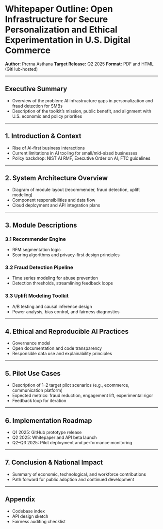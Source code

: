 # Whitepaper Outline: Open Infrastructure for Secure Personalization and Ethical Experimentation in U.S. Digital Commerce

**Author:** Prerna Asthana
**Target Release:** Q2 2025
**Format:** PDF and HTML (GitHub-hosted)

---

## Executive Summary

* Overview of the problem: AI infrastructure gaps in personalization and fraud detection for SMBs
* Description of the toolkit’s mission, public benefit, and alignment with U.S. economic and policy priorities

---

## 1. Introduction & Context

* Rise of AI-first business interactions
* Current limitations in AI tooling for small/mid-sized businesses
* Policy backdrop: NIST AI RMF, Executive Order on AI, FTC guidelines

---

## 2. System Architecture Overview

* Diagram of module layout (recommender, fraud detection, uplift modeling)
* Component responsibilities and data flow
* Cloud deployment and API integration plans

---

## 3. Module Descriptions

### 3.1 Recommender Engine

* RFM segmentation logic
* Scoring algorithms and privacy-first design principles

### 3.2 Fraud Detection Pipeline

* Time series modeling for abuse prevention
* Detection thresholds, streamlining feedback loops

### 3.3 Uplift Modeling Toolkit

* A/B testing and causal inference design
* Power analysis, bias control, and fairness diagnostics

---

## 4. Ethical and Reproducible AI Practices

* Governance model
* Open documentation and code transparency
* Responsible data use and explainability principles

---

## 5. Pilot Use Cases

* Description of 1–2 target pilot scenarios (e.g., ecommerce, communication platform)
* Expected metrics: fraud reduction, engagement lift, experimental rigor
* Feedback loop for iteration

---

## 6. Implementation Roadmap

* Q1 2025: GitHub prototype release
* Q2 2025: Whitepaper and API beta launch
* Q2–Q3 2025: Pilot deployment and performance monitoring

---

## 7. Conclusion & National Impact

* Summary of economic, technological, and workforce contributions
* Path forward for public adoption and continued development

---

## Appendix

* Codebase index
* API design sketch
* Fairness auditing checklist
